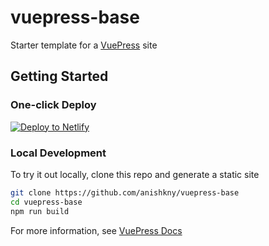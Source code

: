 # vuepress-base

Starter template for a [VuePress](https://vuepress.vuejs.org) site

## Getting Started

### One-click Deploy

[![Deploy to Netlify](https://www.netlify.com/img/deploy/button.svg)](https://app.netlify.com/start/deploy?repository=https://github.com/anishkny/vuepress-base)

### Local Development

To try it out locally, clone this repo and generate a static site

```bash
git clone https://github.com/anishkny/vuepress-base
cd vuepress-base
npm run build
```

For more information, see [VuePress Docs](https://vuepress.vuejs.org)
